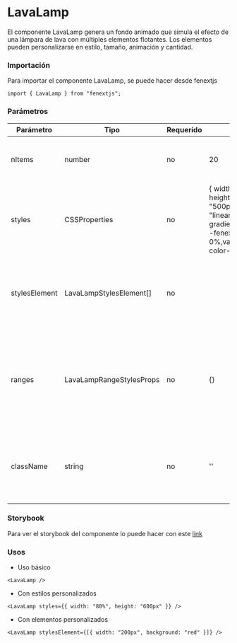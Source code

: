# LavaLamp

El componente LavaLamp genera un fondo animado que simula el efecto de una lámpara de lava con múltiples elementos flotantes. Los elementos pueden personalizarse en estilo, tamaño, animación y cantidad.

### Importación

Para importar el componente LavaLamp, se puede hacer desde fenextjs

```tsx copy
import { LavaLamp } from "fenextjs";
```

### Parámetros

| Parámetro     | Tipo                     | Requerido | Default                                                                                                                            | Descripcion                                                                                       |
| ------------- | ------------------------ | --------- | ---------------------------------------------------------------------------------------------------------------------------------- | ------------------------------------------------------------------------------------------------- |
| nItems        | number                   | no        | 20                                                                                                                                 | Número de elementos flotantes en la lámpara de lava.                                              |
| styles        | CSSProperties            | no        | \{ width: "100%", height: "500px",background: "linear-gradient(45deg,var(--fenext-color-blue) 0%,var(--fenext-color-teal) 100%)"\} | Estilos generales aplicados al contenedor de la lámpara de lava.                                  |
| stylesElement | LavaLampStylesElement[]  | no        |                                                                                                                                    | Estilos aplicados a los elementos individuales flotantes en la lámpara de lava.                   |
| ranges        | LavaLampRangeStylesProps | no        | \{\}                                                                                                                               | Propiedades de rango aleatorio para determinar el movimiento, escala y posición de los elementos. |
| className     | string                   | no        | ''                                                                                                                                 | Clase CSS adicional para personalizar el contenedor del componente.                               |

### Storybook

Para ver el storybook del componente lo puede hacer con este [link](https://fenextjs-component-storybook.vercel.app/?path=/story/lavalamp-lavalamp--index)

### Usos

-   Uso básico

```tsx copy
<LavaLamp />
```

-   Con estilos personalizados

```tsx copy
<LavaLamp styles={{ width: "80%", height: "600px" }} />
```

-   Con elementos personalizados

```tsx copy
<LavaLamp stylesElement={[{ width: "200px", background: "red" }]} />
```
